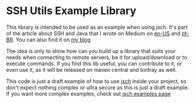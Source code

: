 # SSH Utils Example Library

This library is intended to be used as an example when using jsch. It's part of the article about SSH and Java that I wrote on Medium on [en-US](https://medium.com/@paulushc/secure-shell-ssh-and-java-3bb380050d4b) and  [pt-BR](https://medium.com/@paulushc/secure-shell-ssh-e-java-d47c10996256). You can also find it on [my blog](https://paulushcgcj.github.io/article/tech/java/ssh/2016/11/09/secure-shell-and-java.html)

The idea is only to show how can you build up a library that suits your needs when connecting to remote servers, be it for upload/download or to execute commands. If you find this lib useful, you can contribute to it, or even use it, as it will be released on maven central and bintray as well.

This code is just a draft example of how to use [jsch](http://www.jcraft.com/jsch/) inside your project, so don't expect nothing complex or ultra secure as this is just a draft example. If you want more complex examples, check out [jsch examples page](http://www.jcraft.com/jsch/examples/)
